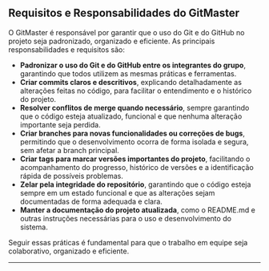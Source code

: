## Requisitos e Responsabilidades do GitMaster

O GitMaster é responsável por garantir que o uso do Git e do GitHub no projeto seja padronizado, organizado e eficiente. As principais responsabilidades e requisitos são:

- **Padronizar o uso do Git e do GitHub entre os integrantes do grupo**, garantindo que todos utilizem as mesmas práticas e ferramentas.
- **Criar commits claros e descritivos**, explicando detalhadamente as alterações feitas no código, para facilitar o entendimento e o histórico do projeto.
- **Resolver conflitos de merge quando necessário**, sempre garantindo que o código esteja atualizado, funcional e que nenhuma alteração importante seja perdida.
- **Criar branches para novas funcionalidades ou correções de bugs**, permitindo que o desenvolvimento ocorra de forma isolada e segura, sem afetar a branch principal.
- **Criar tags para marcar versões importantes do projeto**, facilitando o acompanhamento do progresso, histórico de versões e a identificação rápida de possíveis problemas.
- **Zelar pela integridade do repositório**, garantindo que o código esteja sempre em um estado funcional e que as alterações sejam documentadas de forma adequada e clara.
- **Manter a documentação do projeto atualizada**, como o README.md e outras instruções necessárias para o uso e desenvolvimento do sistema.

Seguir essas práticas é fundamental para que o trabalho em equipe seja colaborativo, organizado e eficiente.

---
